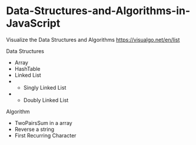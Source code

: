# Data-Structures-and-Algorithms-in-JavaScript

Visualize the Data Structures and Algorithms https://visualgo.net/en/list

Data Structures
- Array
- HashTable
- Linked List
- - Singly Linked List
- - Doubly Linked List

Algorithm
- TwoPairsSum in a array
- Reverse a string
- First Recurring Character
